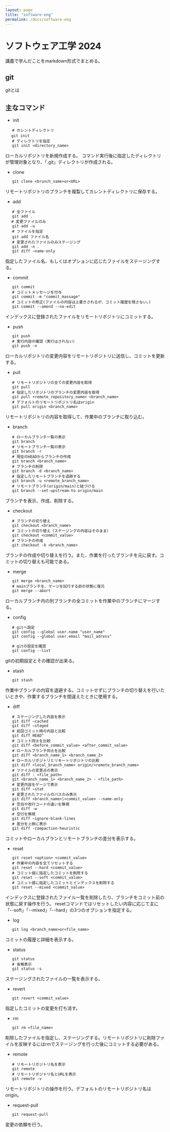 ```yaml
---
layout: page
title: "software-eng"
permalink: /docs/software-eng
---
```


# ソフトウェア工学 2024

講義で学んだことをmarkdown形式でまとめる。

## git
gitとは

## 主なコマンド

  - init
```
   # カレントディレクトリ
 　git init
   # ディレクトリを指定
   git init <directory_name>
```
   ローカルリポジトリを新規作成する。
   コマンド実行後に指定したディレクトリが管理対象となり、「.git」ディレクトリが作成される。

 - clone
```
   git clone <brunch_name>or<URL>
```
   リモートリポジトリのブランチを複製してカレントディレクトリに保存する。

 - add
```
   # 全ファイル
   git add .
　 # 変更ファイルのみ
   git add -u
   # ファイルを指定
   git add ファイル名
   # 変更されたファイルのみステージング
   git add -n .
   git diff —name-only
```
指定したファイル名、もしくはオプションに応じたファイルをステージングする。

 - commit
```
   git commit
   # コミットメッセージを付与
   git commit -m "commit_massage"
   # コミットの修正(ファイルの内容は上書きされるが、コミット履歴を残さない。)
   git commit --amend --no-edit
```
インデックスに登録されたファイルをリモートリポジトリにコミットする。

 - push
```
   git push
   # 実行内容の確認（実行はされない）
   git push -n
```
ローカルリポジトリの変更内容をリモートリポジトリに送信し、コミットを更新する。

 - pull
```
   # リモートリポジトリの全ての変更内容を取得
   git pull
   # 指定したリポジトリのブランチの変更内容を取得
   git pull <remote_repository_name> <branch_name>
   # デフォルトのリモートリポジトリ名はorigin
   git pull origin <branch_name>
```
リモートリポジトリの内容を取得して、作業中のブランチに取り込む。

 - branch
```
   # ローカルブランチ一覧の表示
   git branch
   # リモートブランチ一覧の表示
   git branch -r
   # 現在のHEADからブランチの作成
   git branch <branch_name>
   # ブランチの削除
   git branch -d <branch_name>
   # 指定したリモートブランチを追跡する
   git branch -u <remote_branch_name>
   # リモートブランチ(origin/main)と紐づける
   git branch --set-upstream-to origin/main
```
ブランチを表示、作成、削除する。

 - checkout
```
   # ブランチの切り替え
   git checkout <branch_name>
   # コミットの切り替え（ステージングの内容はそのまま）
   git checkout <commit_value>
   # ブランチの作成
   git checkout -b <branch_name>
```
ブランチの作成や切り替えを行う。また、作業を行ったブランチを元に戻す。コミットの切り替えも可能である。

 - merge
```
   git merge <branch_name>
   # mainブランチを、マージを試行する前の状態に復元
   git merge --abort
```
ローカルブランチ内の別ブランチの全コミットを作業中のブランチにマージする。

 - config
```
   # gitへ設定
   git config --global user.name "user_name"
   git config --global user.email "mail_adress"
   
   # gitの設定を確認
   git config --list
```
gitの初期設定とその確認が出来る。

 - stash
```
   git stash
```
作業中ブランチの内容を退避する。コミットせずにブランチの切り替えを行いたいときや、作業するブランチを間違えたときに使用する。

 - diff
```
   # ステージングした内容を表示
   git diff —cached
   git diff —staged
   # 前回コミット時の内容と比較
   git diff HEAD^
   # コミット同士を比較
   git diff <before_commit_value> <after_commit_value>
   # ローカルブランチ同士を比較
   git diff <branch_name_1> <branch_name_2>
   # ローカルリポジトリとリモートリポジトリの比較
   git diff <local_branch_name> origin/<remote_branch_name>
   # ファイルの変更点の表示
   git diff - <file_path>
   git <branch_name_1> <branch_name_2> - <file_path>
   # 変更内容をゲージで表示
   git diff —stat
   # 変更されたファイルのパスのみ表示
   git diff <branch_name>|<commit_value> --name-only
   # 空白や改行コードの違いを無視
   git diff -w
   # 空行を無視
   git diff —ignore-blank-lines
   # 差分を上側に表示
   git diff -compaction-heuristic
```
コミットやローカルブランとリモートブランチの差分を表示する。

 - reset
```
   git reset <option> <commit_value>
   # 作業中の内容を全てリセットする
   git reset --hard <commit_value>
   # コミット値に指定したコミットを削除する
   git reset --soft <commit_value>
   # コミット値に指定したコミットとインデックスを削除する
   git reset --mixed <commit_value>
```
インデックスに登録されたファイル一覧を削除したり、ブランチをコミット前の状態に戻す操作を行う。
resetコマンドではリセットしたい内容に応じて主に「--soft」「--mixed」「--hard」の3つのオプションを指定する。

 - log
```
   git log <branch_name>or<file_name>
```
コミットの履歴と詳細を表示する。

 - status
```
   git status
   # 省略表示
   git status -s
```
ステージングされたファイルの一覧を表示する。
 - revert
```
   git revert <commit_value>
```
指定したコミットの変更を打ち消す。

 - rm
```
   git rm <file_name>
```
削除したファイルを指定し、ステージングする。リモートリポジトリに削除ファイルを反映するにはrmでステージングを行った後にコミットする必要がある。

 - remote
```
   # リモートリポジトリ名を表示
   git remote
   # リモートリポジトリ名とURLを表示
   git remote -v
```
リモートリポジトリの操作を行う。デフォルトのリモートリポジトリ名はorigin。
 - request-pull
```
   git request-pull
```
変更の依頼を行う。